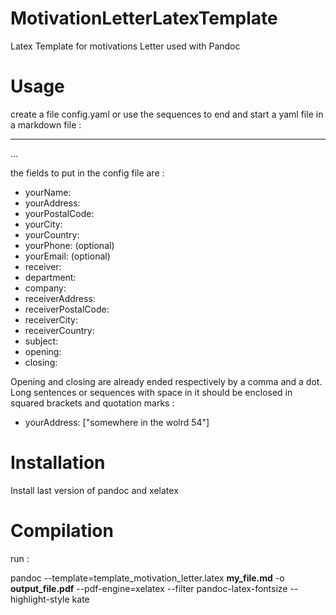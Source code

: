 # MotivationLetterLatexTemplate
Latex Template for motivations Letter used with Pandoc

# Usage

create a file config.yaml or use the sequences to end and start a yaml file in a markdown file :

---
...

the fields to put in the config file are :  
 
 - yourName:
 - yourAddress:
 - yourPostalCode:
 - yourCity:
 - yourCountry:
 - yourPhone: (optional)
 - yourEmail: (optional)
 - receiver:
 - department:
 - company:
 - receiverAddress:
 - receiverPostalCode: 
 - receiverCity: 
 - receiverCountry: 
 - subject:
 - opening:
 - closing:
 
 
Opening and closing are already ended respectively by a comma and a dot.
Long sentences or sequences with space in it should be enclosed in squared brackets and quotation marks :
 
 - yourAddress: ["somewhere in the wolrd 54"]

# Installation

Install last version of pandoc and xelatex

# Compilation

run :    

pandoc --template=template_motivation_letter.latex **my_file.md** -o **output_file.pdf** --pdf-engine=xelatex --filter pandoc-latex-fontsize --highlight-style kate
